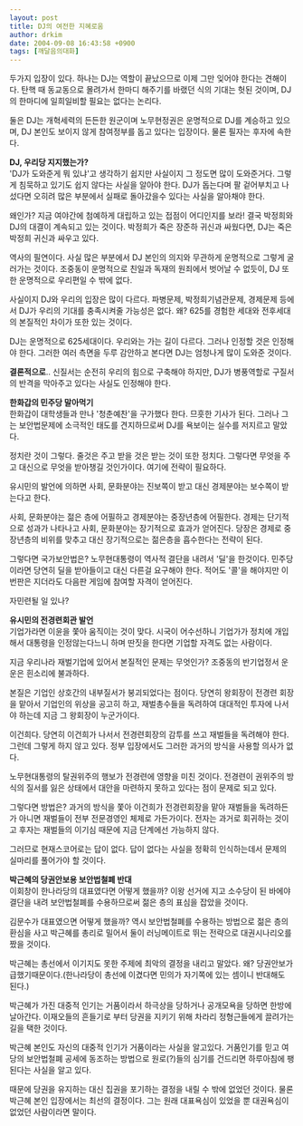 ```yaml
---
layout: post
title: DJ의 여전한 지혜로움
author: drkim
date: 2004-09-08 16:43:58 +0900
tags: [깨달음의대화]
---
```

  
두가지 입장이 있다. 하나는 DJ는 역할이 끝났으므로 이제 그만 잊어야 한다는 견해이다. 탄핵 때 동교동으로 몰려가서 한마디 해주기를 바랬던 식의 기대는 헛된 것이며, DJ의 한마디에 일희일비할 필요는 없다는 논리다.    
  
둘은 DJ는 개혁세력의 든든한 원군이며 노무현정권은 운명적으로 DJ를 계승하고 있으며, DJ 본인도 보이지 않게 참여정부를 돕고 있다는 입장이다. 물론 필자는 후자에 속한다.    
  
**DJ, 우리당 지지했는가?**  
'DJ가 도와준게 뭐 있냐'고 생각하기 쉽지만 사실이지 그 정도면 많이 도와준거다. 그렇게 침묵하고 있기도 쉽지 않다는 사실을 알아야 한다. DJ가 돕는다며 팔 겉어부치고 나섰다면 오히려 많은 부분에서 실패로 돌아갔을수 있다는 사실을 알아채야 한다.    
  
왜인가? 지금 여야간에 첨예하게 대립하고 있는 접점이 어디인지를 보라! 결국 박정희와 DJ의 대결이 계속되고 있는 것이다. 박정희가 죽은 장준하 귀신과 싸웠다면, DJ는 죽은 박정희 귀신과 싸우고 있다.    
  
역사의 필연이다. 사실 많은 부분에서 DJ 본인의 의지와 무관하게 운명적으로 그렇게 굴러가는 것이다. 조중동이 운명적으로 친일과 독재의 원죄에서 벗어날 수 없듯이, DJ 또한 운명적으로 우리편일 수 밖에 없다. 
  
  
사실이지 DJ와 우리의 입장은 많이 다르다. 파병문제, 박정희기념관문제, 경제문제 등에서 DJ가 우리의 기대를 충족시켜줄 가능성은 없다. 왜? 625를 경험한 세대와 전후세대의 본질적인 차이가 또한 있는 것이다.    
  
DJ는 운명적으로 625세대이다. 우리와는 가는 길이 다르다. 그러나 인정할 것은 인정해야 한다. 그러한 여러 측면을 두루 감안하고 본다면 DJ는 엄청나게 많이 도와준 것이다.    
  
**결론적으로**.. 신질서는 순전히 우리의 힘으로 구축해야 하지만, DJ가 병풍역할로 구질서의 반격을 막아주고 있다는 사실도 인정해야 한다. 

    
  
   
  
**한화갑의 민주당 말아먹기**  
한화갑이 대학생들과 만나 '청춘예찬'을 구가했다 한다. 므흣한 기사가 된다. 그러나 그는 보안법문제에 소극적인 태도를 견지하므로써 DJ를 욕보이는 실수를 저지르고 말았다.    
  
정치란 것이 그렇다. 줄것은 주고 받을 것은 받는 것이 또한 정치다. 그렇다면 무엇을 주고 대신으로 무엇을 받아챙길 것인가이다. 여기에 전략이 필요하다.    
  
유시민의 발언에 의하면 사회, 문화분야는 진보쪽이 받고 대신 경제분야는 보수쪽이 받는다고 한다.    
  
사회, 문화분야는 젊은 층에 어필하고 경제분야는 중장년층에 어필한다. 경제는 단기적으로 성과가 나타나고 사회, 문화분야는 장기적으로 효과가 얻어진다. 당장은 경제로 중장년층의 비위를 맞추고 대신 장기적으로는 젊은층을 흡수한다는 전략이 된다.    
  
그렇다면 국가보안법은? 노무현대통령이 역사적 결단을 내려서 '딜'을 한것이다. 민주당이라면 당연히 딜을 받아들이고 대신 다른걸 요구해야 한다. 적어도 '콜'을 해야지만 이번판은 지더라도 다음판 게임에 참여할 자격이 얻어진다.    
  
자민련될 일 있나? 

    
  
   
  
**유시민의 전경련회관 발언**  
기업가라면 이윤을 쫓아 움직이는 것이 맞다. 시국이 어수선하니 기업가가 정치에 개입해서 대통령을 인정않는다느니 하며 딴짓을 한다면 기업할 자격도 없는 사람이다.    
  
지금 우리나라 재벌기업에 있어서 본질적인 문제는 무엇인가? 조중동의 반기업정서 운운은 흰소리에 불과하다.    
  
본질은 기업인 상호간의 내부질서가 붕괴되었다는 점이다. 당연히 왕회장이 전경련 회장을 맡아서 기업인의 위상을 공고히 하고, 재벌총수들을 독려하여 대대적인 투자에 나서야 하는데 지금 그 왕회장이 누군가이다.    
  
이건희다. 당연히 이건희가 나서서 전경련회장의 감투를 쓰고 재벌들을 독려해야 한다. 그런데 그렇게 하지 않고 있다. 정부 입장에서도 그러한 과거의 방식을 사용할 의사가 없다.    
  
노무현대통령의 탈권위주의 행보가 전경련에 영향을 미친 것이다. 전경련이 권위주의 방식의 질서를 잃은 상태에서 대안을 마련하지 못하고 있다는 점이 문제로 되고 있다.    
  
그렇다면 방법은? 과거의 방식을 쫓아 이건희가 전경련회장을 맡아 재벌들을 독려하든가 아니면 재벌들이 전부 전문경영인 체제로 가든가이다. 전자는 과거로 회귀하는 것이고 후자는 재벌들의 이기심 때문에 지금 단계에선 가능하지 않다.    
  
그러므로 현재스코어로는 답이 없다. 답이 없다는 사실을 정확히 인식하는데서 문제의 실마리를 풀어가야 할 것이다. 

    
  
   
  
**박근혜의 당권안보용 보안법철폐 반대**  
이회창이 한나라당의 대표였다면 어떻게 했을까? 이왕 선거에 지고 소수당이 된 바에야 결단을 내려 보안법철폐를 수용하므로써 젊은 층의 표심을 잡았을 것이다.    
  
김문수가 대표였으면 어떻게 했을까? 역시 보안법철폐를 수용하는 방법으로 젊은 층의 환심을 사고 박근혜를 총리로 밀어서 둘이 러닝메이트로 뛰는 전략으로 대권시나리오를 짰을 것이다.    
  
박근혜는 총선에서 이기지도 못한 주제에 최악의 결정을 내리고 말았다. 왜? 당권안보가 급했기때문이다.(한나라당이 총선에 이겼다면 민의가 자기쪽에 있는 셈이니 반대해도 된다.)    
  
박근혜가 가진 대중적 인기는 거품이라서 하극상을 당하거나 공개모욕을 당하면 한방에 날아간다. 이재오들의 흔들기로 부터 당권을 지키기 위해 차라리 정형근들에게 끌려가는 길을 택한 것이다.    
  
박근혜 본인도 자신의 대중적 인기가 거품이라는 사실을 알고있다. 거품인기를 믿고 여당의 보안법철폐 공세에 동조하는 방법으로 원로(?)들의 심기를 건드리면 하루아침에 팽된다는 사실을 알고 있다.    
  
때문에 당권을 유지하는 대신 집권을 포기하는 결정을 내릴 수 밖에 없었던 것이다. 물론 박근혜 본인 입장에서는 최선의 결정이다. 그는 원래 대표욕심이 있었을 뿐 대권욕심이 없었던 사람이라면 말이다.